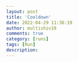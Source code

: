```yaml
---
layout: post
title: 'Cooldown'
date: 2022-04-29 11:36:19
author: multishiv19
comments: true
category: [runs]
tags: [Run]
description: 
---
```


<div width='100%' class='strava-embed-placeholder' data-embed-type='activity' data-embed-id='7061894945'></div>
<script src='https://strava-embeds.com/embed.js'></script>
